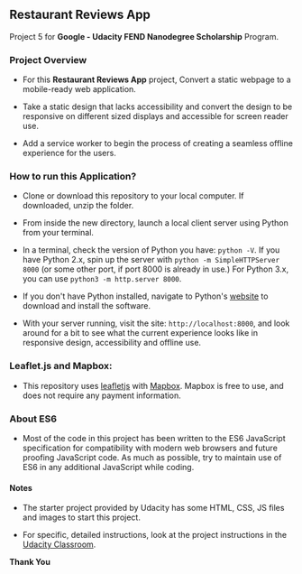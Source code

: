 ## Restaurant Reviews App

   Project 5 for **Google - Udacity FEND Nanodegree Scholarship** Program.

### Project Overview

   * For this **Restaurant Reviews App** project, Convert a static webpage to a mobile-ready web application.

   * Take a static design that lacks accessibility and convert the design to be responsive on different sized displays and accessible for screen reader use.

   * Add a service worker to begin the process of creating a seamless offline experience for the users.

### How to run this Application?

   * Clone or download this repository to your local computer. If downloaded, unzip the folder.

   * From inside the new directory, launch a local client server using Python from your terminal.

   * In a terminal, check the version of Python you have: `python -V`. If you have Python 2.x, spin up the server with `python -m SimpleHTTPServer 8000` (or some other port, if port 8000 is already in use.) For Python 3.x, you can use `python3 -m http.server 8000`. 
   
   * If you don't have Python installed, navigate to Python's [website](https://www.python.org/) to download and install the software.
   
   * With your server running, visit the site: `http://localhost:8000`, and look around for a bit to see what the current experience looks like in responsive design, accessibility and offline use.

### Leaflet.js and Mapbox:

   * This repository uses [leafletjs](https://leafletjs.com/) with [Mapbox](https://www.mapbox.com/). Mapbox is free to use, and does not require any payment information. 

### About ES6

   * Most of the code in this project has been written to the ES6 JavaScript specification for compatibility with modern web browsers and future proofing JavaScript code. As much as possible, try to maintain use of ES6 in any additional JavaScript while coding.

#### Notes

   * The starter project provided by Udacity has some HTML, CSS, JS files and images to start this project.

   * For specific, detailed instructions, look at the project instructions in the [Udacity Classroom](https://classroom.udacity.com/me).

**Thank You**
